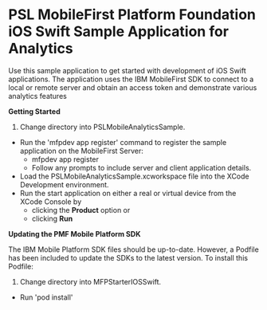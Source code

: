 <!---Licensed Materials - Property of IBM
5725-I43 (C) Copyright IBM Corp. 2016. All Rights Reserved.
US Government Users Restricted Rights - Use, duplication or
disclosure restricted by GSA ADP Schedule Contract with IBM Corp.-->

# PSL MobileFirst Platform Foundation iOS Swift Sample Application for Analytics
Use this sample application to get started with development of iOS Swift applications.
The application uses the IBM MobileFirst SDK to connect to a local or remote server and obtain an access token and demonstrate various analytics features

**Getting Started**

1. Change directory into PSLMobileAnalyticsSample.
* Run the 'mfpdev app register' command to register the sample application on the MobileFirst Server:
  * mfpdev app register
  * Follow any prompts to include server and client application details.
* Load the PSLMobileAnalyticsSample.xcworkspace file into the XCode Development environment.
* Run the start application on either a real or virtual device from the XCode Console by
  * clicking the **Product** option
  or
  * clicking **Run**

**Updating the PMF Mobile Platform SDK**

The IBM Mobile Platform SDK files should be up-to-date. However, a Podfile has been included to update the SDKs to the latest version. To install this Podfile:

1. Change directory into MFPStarterIOSSwift.
* Run 'pod install'

